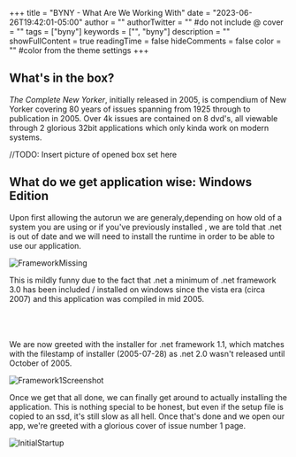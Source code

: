 +++
title = "BYNY - What Are We Working With"
date = "2023-06-26T19:42:01-05:00"
author = ""
authorTwitter = "" #do not include @
cover = ""
tags = ["byny"]
keywords = ["", "byny"]
description = ""
showFullContent = true
readingTime = false
hideComments = false
color = "" #color from the theme settings
+++

## What's in the box?

*The Complete New Yorker*, initially released in 2005, is compendium of New Yorker covering 80 years of issues spanning from 1925 through to publication in 2005. Over 4k issues are contained on 8 dvd's, all viewable through 2 glorious 32bit applications which only kinda work on modern systems. 

//TODO: Insert picture of opened box set here

## What do we get application wise: Windows Edition

Upon first allowing the autorun we are generaly,depending on how old of a system you are using or if you've previously installed , we are told that .net is out of date and we will need to install the runtime in order to be able to use our application. 

![FrameworkMissing](/posts/byny-what-are-we-working-with/FrameworkMissing.png)

This is mildly funny due to the fact that .net a minimum of .net framework 3.0 has been included / installed on windows since the vista era (circa 2007) and this application was compiled in mid 2005. 

<br/><br/><br/>
We are now greeted with the installer for .net framework 1.1, which matches with the filestamp of installer (2005-07-28) as .net 2.0 wasn't released until October of 2005.

![Framework1Screenshot](/posts/byny-what-are-we-working-with/Framework1Screenshot.png)



Once we get that all done, we can finally get around to actually installing the application. This is nothing special to be honest, but even if the setup file is copied to an ssd, it's still slow as all hell.  Once that's done and we open our app, we're greeted with a glorious cover of issue number 1 page. 


![InitialStartup](/posts/byny-what-are-we-working-with/InitialStartup.jpg)

